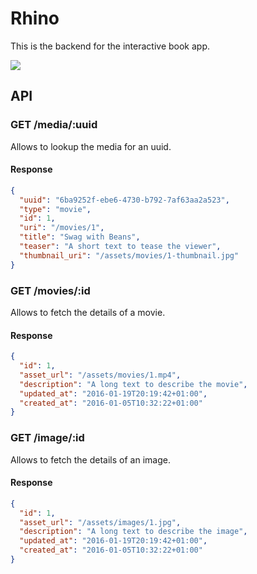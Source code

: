 # Rhino

This is the backend for the interactive book app.

![](http://memeblender.com/wp-content/uploads/2014/04/funny-memes-real-unicorns-have-curves.jpg)


## API

### GET /media/:uuid

Allows to lookup the media for an uuid.

#### Response

```json
{
  "uuid": "6ba9252f-ebe6-4730-b792-7af63aa2a523",
  "type": "movie",
  "id": 1,
  "uri": "/movies/1",
  "title": "Swag with Beans",
  "teaser": "A short text to tease the viewer",
  "thumbnail_uri": "/assets/movies/1-thumbnail.jpg"
}
```

### GET /movies/:id

Allows to fetch the details of a movie.

#### Response

```json
{
  "id": 1,
  "asset_url": "/assets/movies/1.mp4",
  "description": "A long text to describe the movie",
  "updated_at": "2016-01-19T20:19:42+01:00",
  "created_at": "2016-01-05T10:32:22+01:00"
}
```

### GET /image/:id

Allows to fetch the details of an image.

#### Response

```json
{
  "id": 1,
  "asset_url": "/assets/images/1.jpg",
  "description": "A long text to describe the image",
  "updated_at": "2016-01-19T20:19:42+01:00",
  "created_at": "2016-01-05T10:32:22+01:00"
}
```

